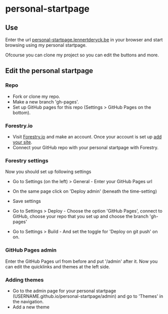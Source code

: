 # personal-startpage
## Use
Enter the url <a href="https://personal-startpage.lennertderyck.be" target="_blank" rel="noopener">personal-startpage.lennertderyck.be</a> in your browser and start browsing using my personal startpage.

Ofcourse you can clone my project so you can edit the buttons and more.

## Edit the personal startpage
### Repo
- Fork or clone my repo.
- Make a new branch 'gh-pages'.
- Set up GitHub pages for this repo (Settings > GitHub Pages on the bottom).

### Forestry.io
- Visit <a href="https://forestry.io/signup" target="_blank" rel="noopener">Forestry.io</a> and make an account.
Once your account is set up <a href="https://app.forestry.io/dashboard/#/add-site" target="_blank" rel="noopener">add your site</a>.
- Connect your GitHub repo with your personal startpage with Forestry.


### Forestry settings
Now you should set up following settings
- Go to Settings (on the left) > General - Enter your GitHub Pages url
- On the same page click on 'Deploy admin' (beneath the time-setting)
- Save settings

- Go to Settings > Deploy - Choose the option 'GitHub Pages', connect to GitHub, choose your repo that you set up and choose the branch 'gh-pages'

- Go to Settings > Build - And set the toggle for 'Deploy on git push' on on.

### GitHub Pages admin
Enter the GitHub Pages url from before and put '/admin' after it.
Now you can edit the quicklinks and themes at the left side.

### Adding themes
- Go to the admin page for your personal startpage (USERNAME.github.io/personal-startpage/admin) and go to 'Themes' in the navigation.
- Add a new theme
